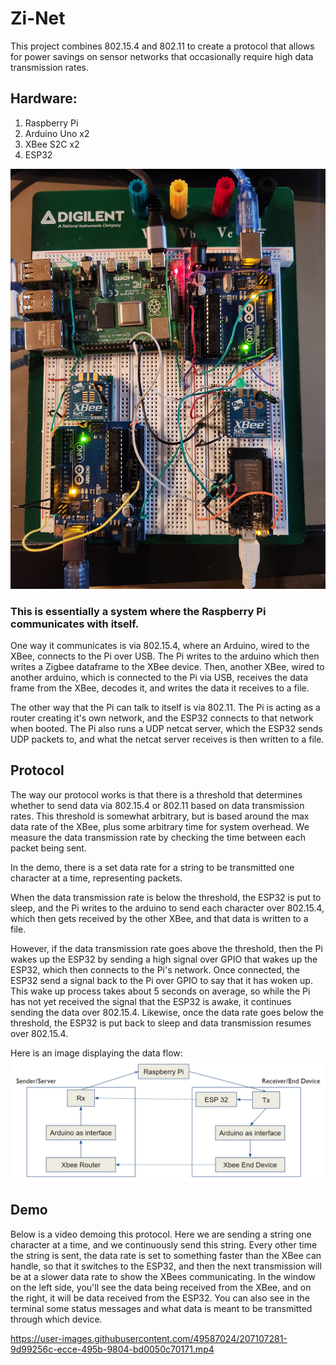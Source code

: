 # Zi-Net

This project combines 802.15.4 and 802.11 to create a protocol that allows for power savings on sensor networks that occasionally require high data transmission rates.

## Hardware:
1. Raspberry Pi
2. Arduino Uno x2
3. XBee S2C x2
4. ESP32

![Hardware](hardware.jpg?raw=true "Hardware")

### This is essentially a system where the Raspberry Pi communicates with itself. 

One way it communicates is via 802.15.4, where an Arduino, wired to the XBee, connects to the Pi over USB. The Pi writes to the arduino which then writes a Zigbee dataframe to the XBee device.
Then, another XBee, wired to another arduino, which is connected to the Pi via USB, receives the data frame from the XBee, decodes it, and writes the data it receives to a file.

The other way that the Pi can talk to itself is via 802.11. The Pi is acting as a router creating it's own network, and the ESP32 connects to that network when booted. The Pi also runs a UDP netcat server, which the ESP32 sends UDP packets to, and what the netcat server receives is then written to a file.

## Protocol
The way our protocol works is that there is a threshold that determines whether to send data via 802.15.4 or 802.11 based on data transmission rates. This threshold is somewhat arbitrary, but is based around the max data rate of the XBee, plus some arbitrary time for system overhead. We measure the data transmission rate by checking the time between each packet being sent.

In the demo, there is a set data rate for a string to be transmitted one character at a time, representing packets. 

When the data transmission rate is below the threshold, the ESP32 is put to sleep, and the Pi writes to the arduino to send each character over 802.15.4, which then gets received by the other XBee, and that data is written to a file.

However, if the data transmission rate goes above the threshold, then the Pi wakes up the ESP32 by sending a high signal over GPIO that wakes up the ESP32, which then connects to the Pi's network. Once connected, the ESP32 send a signal back to the Pi over GPIO to say that it has woken up. This wake up process takes about 5 seconds on average, so while the Pi has not yet received the signal that the ESP32 is awake, it continues sending the data over 802.15.4. Likewise, once the data rate goes below the threshold, the ESP32 is put back to sleep and data transmission resumes over 802.15.4.

Here is an image displaying the data flow:
![data_flow](data_flow.png?raw=true "data_flow")

## Demo
Below is a video demoing this protocol. Here we are sending a string one character at a time, and we continuously send this string. Every other time the string is sent, the data rate is set to something faster than the XBee can handle, so that it switches to the ESP32, and then the next transmission will be at a slower data rate to show the XBees communicating.
In the window on the left side, you'll see the data being received from the XBee, and on the right, it will be data received from the ESP32.
You can also see in the terminal some status messages and what data is meant to be transmitted through which device.






https://user-images.githubusercontent.com/49587024/207107281-9d99256c-ecce-495b-9804-bd0050c70171.mp4



